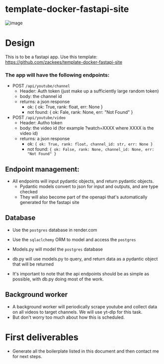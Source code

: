 # template-docker-fastapi-site

![image](https://github.com/TechWatchProject/media-bias-scorer/assets/6856673/25e239e8-1600-4805-870c-877abe8c7be3)


# Design

This is to be a fastapi app. Use this template: https://github.com/zackees/template-docker-fastapi-site

### The app will have the following endpoints:

  * POST `/api/youtube/channel`
    * Header: Auth token (just make up a sufficiently large random token)
    * body: the channel id
    * returns: a json response
      * ok: { ok: True, rank: float, err: None }
      * not found: { ok: Fale, rank: None, err: "Not Found" }
  * POST `/api/youtube/video`
    * Header: Autho token
    * body: the video id (for example ?watch=XXXX where XXXX is the video id)
    * returns: a json response
      * ok: `{ ok: True, rank: float, channel_id: str, err: None }`
      * not found: `{ ok: False, rank: None, channel_id: None, err: "Not Found" }`


## Endpoint management:

  * All endpoints will input pydantic objects, and return pydantic objects.
    * Pydantic models convert to json for input and outputs, and are type checked
    * They will also become part of the openapi that's automatically generated for the fastapi site


## Database

  * Use the `postgres` database in render.com
  * Use the `sqlaclchemy` ORM to model and access the `postgres`

  * Models.py will model the `postgres` database
  * db.py will use models.py to query, and return data as a pydantic object that will be returned
  * It's important to note that the api endpoints should be as simple as possible, with db.py doing most of the work.


## Background worker

  * A background worker will periodically scrape youtube and collect data on all videos to target channels. We will use yt-dlp for this task.
  * But don't worry too much about how this is scheduled.


# First deliverables

  * Generate all the boilerplate listed in this document and then contact me for next steps.
